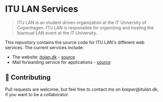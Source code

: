 # ITU LAN Services

> ITU LAN is an student driven organization at the IT University of Copenhagen. ITU LAN is responsible for organizing and hosting the biannual LAN event at the IT University.

This repository contains the source code for ITU LAN's different web services. The current services include:

- The website: [itulan.dk](https://itulan.dk) - [source](https://github.com/svopper/itulan.dk/tree/master/website)
- Mail forwarding service for applications - [source](https://github.com/svopper/itulan.dk/tree/master/mail-service)

## 🤝 Contributing

Pull requests are welcome, but feel free to contact me on _kasper@itulan.dk_, if you want to be a collaborator.
